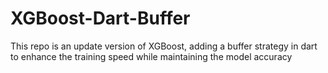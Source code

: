 # XGBoost-Dart-Buffer
This repo is an update version of XGBoost, adding a buffer strategy in dart to enhance the training speed while maintaining the model accuracy
